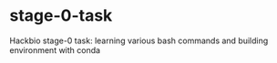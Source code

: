 # stage-0-task
Hackbio stage-0 task: learning various bash commands and building environment with conda

